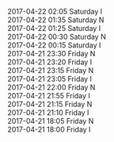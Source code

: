 2017-04-22 02:05 Saturday  I  
2017-04-22 01:35 Saturday  N  
2017-04-22 01:25 Saturday  I  
2017-04-22 00:30 Saturday  N  
2017-04-22 00:15 Saturday  I  
2017-04-21 23:30 Friday  N  
2017-04-21 23:20 Friday  I  
2017-04-21 23:15 Friday  N  
2017-04-21 23:05 Friday  I  
2017-04-21 22:00 Friday  N  
2017-04-21 21:55 Friday  I  
2017-04-21 21:15 Friday  N  
2017-04-21 21:10 Friday  I  
2017-04-21 18:05 Friday  N  
2017-04-21 18:00 Friday  I  
